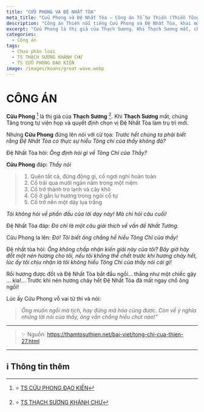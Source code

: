 ```yaml
---
title: "CỬU PHONG VÀ ĐỆ NHẤT TÒA"
meta_title: "Cửu Phong và Đệ Nhất Tòa – Công án Tổ Sư Thiền (Thiền Tông)"
description: "Công án Thiền nổi tiếng Cửu Phong và Đệ Nhất Tòa, khai mở ý nghĩa sâu xa trong truyền thống Tổ Sư Thiền (Thiền Tông)"
excerpt: "Cửu Phong là thị giả của Thạch Sương. Khi Thạch Sương mất, chúng Tăng trong tự viện họp và quyết định chọn vị Đệ Nhất Tòa làm trụ trì mới."
categories:
  - Công án
tags:
  - Chưa phân loại
  - TS THẠCH SƯƠNG KHÁNH CHƯ
  - TS CỬU PHONG ĐẠO KIỀN
image: /images/koans/great-wave.webp
---
```


# CÔNG ÁN

**Cửu Phong** [^1] là thị giả của **Thạch Sương** [^2].
Khi **Thạch Sương** mất, chúng Tăng trong tự viện họp và quyết định chọn vị Đệ Nhất Tòa làm trụ trì mới.

Nhưng **Cửu Phong** đứng lên nói với cử tọa: _Trước hết chúng ta phải biết rằng Đệ Nhất Tòa có thực sự hiểu Tông chỉ của thầy không đả?_

Đệ Nhất Tòa hỏi: _Ông định hỏi gì về Tông Chỉ của Thầy?_

**Cửu Phong** đáp: _Thầy nói_

> 1. Quên tất cả, đừng động gì, cố ngơi nghỉ hoàn toàn
> 2. Cố trải qua mười ngàn năm trong một niệm
> 3. Cố trở thành tro lạnh và cây khô
> 4. Cố ở gần lư hương trong ngôi cổ tự
> 5. Cố trở nên một dãy lụa trắng

_Tôi không hỏi về phần đầu của lời dạy này! Mà chỉ hỏi câu cuối!_

Đệ Nhất Tòa đáp: _Đó chỉ là một câu giải thích về vấn đề Nhất Tướng._

Cửu Phong la lên: _Đó! Tôi biết ông chẳng hề hiểu Tông Chỉ của thầy!_

Đệ nhất tòa hỏi: _Ông không chấp nhận kiến giải này của tôi? Bây giờ hãy đốt một nén hương cho tôi, nếu tôi không thể chết trước khi hương cháy hết, lúc ấy tôi chịu nhận là tôi không hiểu Tông Chỉ của thầy nói cái gì!_

Rồi hương được đốt và Đệ Nhất Tòa bắt đầu ngồi... thẳng như một chiếc gậy ... kìa!...
Trước khi nén hương cháy hết Đệ Nhất Tòa đã mất ngay chổ ông ngồi!

Lúc ấy Cửu Phong vỗ vai tử thi và nói:

> _Ông muốn ngồi mà tịch, hay đứng mà hóa cũng được.
> Còn về ý nghĩa những lời nói của thầy, ông vẫn chẳng hiểu chút nào!"_

<hr class="blog-rule" />

> ✨ Nguồn: https://thamtosuthien.net/bai-viet/tong-chi-cua-thien-27.html

<hr class="blog-rule" />

## ℹ️ Thông tin thêm

[^1]: ⭐️ <a href="/masters/Jiufeng-Daoqian" target="_blank">TS CỬU PHONG ĐẠO KIỀN</a>

[^2]: ⭐️ <a href="/masters/Shishuang-Qingzhu" target="_blank">TS THẠCH SƯƠNG KHÁNH CHƯ</a>
